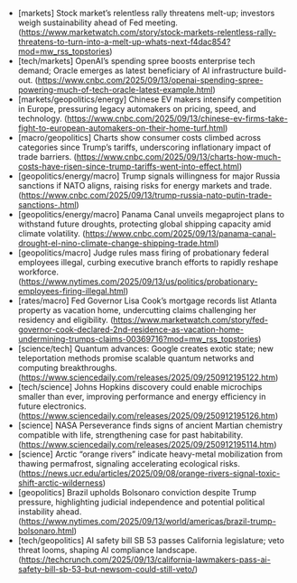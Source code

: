 - [markets] Stock market’s relentless rally threatens melt-up; investors weigh sustainability ahead of Fed meeting. (https://www.marketwatch.com/story/stock-markets-relentless-rally-threatens-to-turn-into-a-melt-up-whats-next-f4dac854?mod=mw_rss_topstories)
- [tech/markets] OpenAI’s spending spree boosts enterprise tech demand; Oracle emerges as latest beneficiary of AI infrastructure build-out. (https://www.cnbc.com/2025/09/13/openai-spending-spree-powering-much-of-tech-oracle-latest-example.html)
- [markets/geopolitics/energy] Chinese EV makers intensify competition in Europe, pressuring legacy automakers on pricing, speed, and technology. (https://www.cnbc.com/2025/09/13/chinese-ev-firms-take-fight-to-european-automakers-on-their-home-turf.html)
- [macro/geopolitics] Charts show consumer costs climbed across categories since Trump’s tariffs, underscoring inflationary impact of trade barriers. (https://www.cnbc.com/2025/09/13/charts-how-much-costs-have-risen-since-trump-tariffs-went-into-effect.html)
- [geopolitics/energy/macro] Trump signals willingness for major Russia sanctions if NATO aligns, raising risks for energy markets and trade. (https://www.cnbc.com/2025/09/13/trump-russia-nato-putin-trade-sanctions-.html)
- [geopolitics/energy/macro] Panama Canal unveils megaproject plans to withstand future droughts, protecting global shipping capacity amid climate volatility. (https://www.cnbc.com/2025/09/13/panama-canal-drought-el-nino-climate-change-shipping-trade.html)
- [geopolitics/macro] Judge rules mass firing of probationary federal employees illegal, curbing executive branch efforts to rapidly reshape workforce. (https://www.nytimes.com/2025/09/13/us/politics/probationary-employees-firing-illegal.html)
- [rates/macro] Fed Governor Lisa Cook’s mortgage records list Atlanta property as vacation home, undercutting claims challenging her residency and eligibility. (https://www.marketwatch.com/story/fed-governor-cook-declared-2nd-residence-as-vacation-home-undermining-trumps-claims-00369716?mod=mw_rss_topstories)
- [science/tech] Quantum advances: Google creates exotic state; new teleportation methods promise scalable quantum networks and computing breakthroughs. (https://www.sciencedaily.com/releases/2025/09/250912195122.htm)
- [tech/science] Johns Hopkins discovery could enable microchips smaller than ever, improving performance and energy efficiency in future electronics. (https://www.sciencedaily.com/releases/2025/09/250912195126.htm)
- [science] NASA Perseverance finds signs of ancient Martian chemistry compatible with life, strengthening case for past habitability. (https://www.sciencedaily.com/releases/2025/09/250912195114.htm)
- [science] Arctic “orange rivers” indicate heavy-metal mobilization from thawing permafrost, signaling accelerating ecological risks. (https://news.ucr.edu/articles/2025/09/08/orange-rivers-signal-toxic-shift-arctic-wilderness)
- [geopolitics] Brazil upholds Bolsonaro conviction despite Trump pressure, highlighting judicial independence and potential political instability ahead. (https://www.nytimes.com/2025/09/13/world/americas/brazil-trump-bolsonaro.html)
- [tech/geopolitics] AI safety bill SB 53 passes California legislature; veto threat looms, shaping AI compliance landscape. (https://techcrunch.com/2025/09/13/california-lawmakers-pass-ai-safety-bill-sb-53-but-newsom-could-still-veto/)
